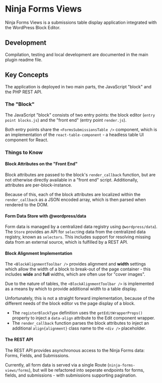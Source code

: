 # Ninja Forms Views

Ninja Forms Views is a submissions table display application integrated with the WordPress Block Editor.

## Development

Compilation, testing and local development are documented in the main plugin readme file.

## Key Concepts

The application is deployed in two main parts, the JavaScript "block" and the PHP REST API.

### The "Block"

The JavaScript "block" consists of two entry points: the block editor (`entry point blocks.js`) and the "front end" (entry point `render.js`).

Both entry points share the `<FormsSubmissionsTable />` component, which is an implementation of the `react-table-component` - a headless table UI component for React.

### Things to Know

#### Block Attributes on the "Front End"

Block attributes are passed to the block's `render_callback` function, but are not otherwise directly available in a "front end" script. Additionally, attributes are per-block-instance.

Because of this, each of the block attributes are localized within the `render_callback` as a JSON encoded array, which is then parsed when rendered to the DOM.

#### Form Data Store with @wordpress/data

Form data is managed by a centralized data registry using `@wordpress/data`). The `Store` provides an API for `select`ing data from the centralized data registry, known as `selectors`. This includes support for resolving missing data from an external source, which is fulfilled by a REST API.

#### Block Alignment Implementation

The `<BlockAlignmentToolbar />` provides alignment and **width** settings which allow the width of a block to break-out of the page container - this includes **wide** and **full** widths, which are often use for "cover images".

Due to the nature of tables, the `<BlockAlignmentToolbar />` is implemented as a means by which to provide additional width to a table display.

Unfortunately, this is not a straight forward implementation, because of the different needs of the block editor vs the page display of a block.

- The `registerBlockType` definition uses the `getEditWrapperProps()` property to inject a `data-align` attribute to the Edit component wrapper.
- The `render_callback` function parses the block attributes to inject an additional `align{alignment}` class name to the `<div />` placeholder.

#### The REST API

The REST API provides asynchronous access to the Ninja Forms data: Forms, Fields, and Submissions.

Currently, all form data is served via a single Route (`ninja-forms-views/forms`), but will be refactored into seperate endpoints for forms, fields, and submissions - with submissions supporting pagination.


